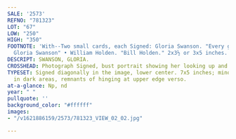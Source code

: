```yaml
---
SALE: '2573'
REFNO: "781323"
LOT: "67"
LOW: "250"
HIGH: "350"
FOOTNOTE: 'With--Two small cards, each Signed: Gloria Swanson. "Every good wish /
  Gloria Swanson" • William Holden. "Bill Holden." 2x3½ or 3x5 inches. Np, nd.'
DESCRIPT: SWANSON, GLORIA.
CROSSHEAD: Photograph Signed, bust portrait showing her looking up and to one side.
TYPESET: Signed diagonally in the image, lower center. 7x5 inches; minor silvering
  in dark areas, remnants of hinging at upper edge verso.
at-a-glance: Np, nd
year: " "
pullquote: ''
background_color: "#ffffff"
images:
- "/v1621886159/2573/781323_VIEW_02_02.jpg"

---
```

